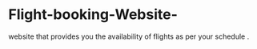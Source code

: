 # Flight-booking-Website-
website that provides you the availability of flights as per your schedule .
